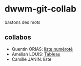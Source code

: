 # dwwm-git-collab
bastons des mots 

## collabos 
  * Quentin ORIAS: [liste numéroté ](https://github.com/Rasenti/dwwm-git-collab.git) 
  * Améliah LOUIS: [Tableau](https://github.com/Ameliah-Louis/dwwm-git-collab.git)  
  * Camille JANIN: liste